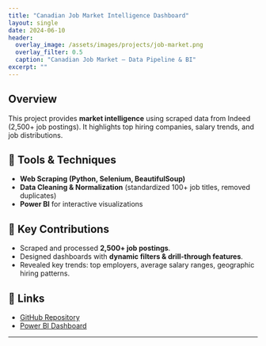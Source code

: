 ```yaml
---
title: "Canadian Job Market Intelligence Dashboard"
layout: single
date: 2024-06-10
header:
  overlay_image: /assets/images/projects/job-market.png
  overlay_filter: 0.5
  caption: "Canadian Job Market – Data Pipeline & BI"
excerpt: ""
---
```


## Overview
This project provides **market intelligence** using scraped data from Indeed (2,500+ job postings). It highlights top hiring companies, salary trends, and job distributions.

## 🔹 Tools & Techniques
- **Web Scraping (Python, Selenium, BeautifulSoup)**  
- **Data Cleaning & Normalization** (standardized 100+ job titles, removed duplicates)  
- **Power BI** for interactive visualizations  

## 🔹 Key Contributions
- Scraped and processed **2,500+ job postings**.  
- Designed dashboards with **dynamic filters & drill-through features**.  
- Revealed key trends: top employers, average salary ranges, geographic hiring patterns.  

## 🔗 Links
- [GitHub Repository](#)  
- [Power BI Dashboard](#)  

---
